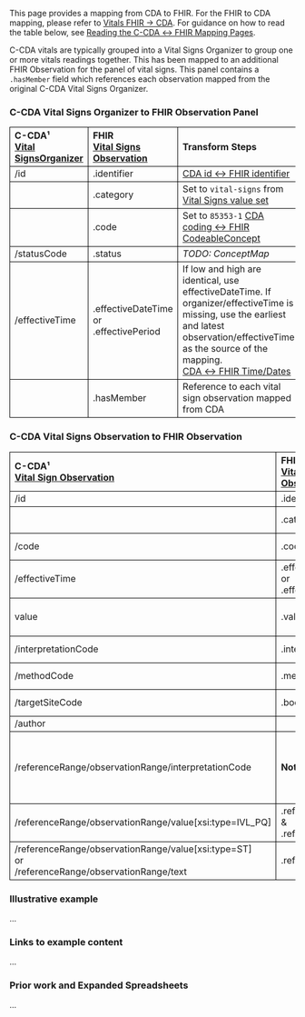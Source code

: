<style>
td, th {
   border: 1px solid black!important;
}
</style>

This page provides a mapping from CDA to FHIR. For the FHIR to CDA mapping, please refer to [Vitals FHIR → CDA](./FC-vitals.html). For guidance on how to read the table below, see [Reading the C-CDA ↔ FHIR Mapping Pages](./mappingGuidance.html).

C-CDA vitals are typically grouped into a Vital Signs Organizer to group one or more vitals readings together. This has been mapped to an additional FHIR Observation for the panel of vital signs. This panel contains a `.hasMember` field which references each observation mapped from the original C-CDA Vital Signs Organizer.

### C-CDA Vital Signs Organizer to FHIR Observation Panel

|C-CDA¹<br/>[Vital SignsOrganizer](https://hl7.org/cda/us/ccda/2024Jan/StructureDefinition-VitalSignsOrganizer.html)|FHIR<br/>[Vital Signs Observation](https://hl7.org/fhir/us/core/STU4/StructureDefinition-us-core-vital-signs.html)|Transform Steps|
|:----|:----|:----|
|/id|.identifier|[CDA id ↔ FHIR identifier](mappingGuidance.html#cda-id--fhir-identifier)|
||.category|Set to `vital-signs` from [Vital Signs value set](https://hl7.org/fhir/us/core/STU4/ValueSet-us-core-vital-signs.html)
||.code|Set to `85353-1` [CDA coding ↔ FHIR CodeableConcept](mappingGuidance.html#cda-coding--fhir-codeableconcept)|
|/statusCode|.status|*TODO: ConceptMap*
|/effectiveTime|.effectiveDateTime<br/>or<br/>.effectivePeriod|If low and high are identical, use effectiveDateTime. If organizer/effectiveTime is missing, use the earliest and latest observation/effectiveTime as the source of the mapping.<br/>[CDA ↔ FHIR Time/Dates](mappingGuidance.html#cda--fhir-timedates)
||.hasMember|Reference to each vital sign observation mapped from CDA

### C-CDA Vital Signs Observation to FHIR Observation

|C-CDA¹<br/>[Vital Sign Observation](https://hl7.org/cda/us/ccda/2024Jan/StructureDefinition-VitalSignObservation.html)|FHIR<br/>[Vital Signs Observation](https://hl7.org/fhir/us/core/STU4/StructureDefinition-us-core-vital-signs.html)|Transform Steps|
|:----|:----|:----|
|/id|.identifier|[CDA id ↔ FHIR identifier](mappingGuidance.html#cda-id--fhir-identifier)|
||.category|Set to `vital-signs` from [Vital Signs value set](https://hl7.org/fhir/us/core/STU4/ValueSet-us-core-vital-signs.html)
|/code |.code|[CDA coding ↔ FHIR CodeableConcept](mappingGuidance.html#cda-coding--fhir-codeableconcept)|
|/effectiveTime|.effectiveDateTime<br/>or<br/>.effectivePeriod|Prefer effectiveDateTime<br/>[CDA ↔ FHIR Time/Dates](mappingGuidance.html#cda--fhir-timedates)
|value|.valueQuantity|CDA ↔ FHIR Quantity](mappingGuidance.html#cda--fhir-quantity)
|/interpretationCode|.interpretation|[CDA coding ↔ FHIR CodeableConcept](mappingGuidance.html#cda-coding--fhir-codeableconcept)|
|/methodCode|.method|[CDA coding ↔ FHIR CodeableConcept](mappingGuidance.html#cda-coding--fhir-codeableconcept)|
|/targetSiteCode|.bodySite|[CDA coding ↔ FHIR CodeableConcept](mappingGuidance.html#cda-coding--fhir-codeableconcept)|
|/author||*TODO*
|/referenceRange/observationRange/interpretationCode|**Not Supported**|FHIR expects reference ranges to be "normal" ranges. If C-CDA includes multiple reference ranges, only map the one with interpretationCode = `"N"`.
|/referenceRange/observationRange/value[xsi:type=IVL_PQ]|.referenceRange.low<br/>&<br/>.referenceRange.high|
|/referenceRange/observationRange/value[xsi:type=ST]<br/>or<br/>/referenceRange/observationRange/text|.referenceRange.text|

### Illustrative example
...
### Links to example content
...
### Prior work and Expanded Spreadsheets
...